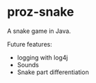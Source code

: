 # proz-snake
A snake game in Java.

Future features:
- logging with log4j
- Sounds
- Snake part differentiation
